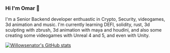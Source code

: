 ### Hi I'm Omar 👋
I'm a Senior Backend developer enthuastic in Crypto, Security, videogames, 3d animation and music.
I'm currently learning DEFI, solidity, rust, 3d sculpting with zbrush, 3d animation with maya and houdini, and also some creating some videogames with Unreal 4 and 5, and even with Unity.

[![Willowsenator's GitHub stats](https://github-readme-stats.vercel.app/api?username=willowsenator)](https://github.com/willowsenator/github-readme-stats)

<!--
**willowsenator/willowsenator** is a ✨ _special_ ✨ repository because its `README.md` (this file) appears on your GitHub profile.

Here are some ideas to get you started:

- 🔭 I’m currently working on ...
- 🌱 I’m currently learning ...
- 👯 I’m looking to collaborate on ...
- 🤔 I’m looking for help with ...
- 💬 Ask me about ...
- 📫 How to reach me: ...
- 😄 Pronouns: ...
- ⚡ Fun fact: ...
-->
